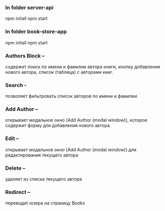 ### In folder server-api

npm initall
npm start

### In folder book-store-app

npm initall
npm start

### Authors Block –

содержит поиск по имени и фамилии автора книги, кнопку добавления нового автора, список (таблица) с авторами книг.

### Search -

позволяет фильтровать список авторов по имени и фамилии

### Add Author –

открывает модальное окно (Add Author (modal window)), которое содержит форму для добавления нового автора

### Edit –

открывает модальное окно (Add Author (modal window)) для редактирования текущего автора

### Delete –

удаляет из списка текущего автора

### Redirect –

переводит юзера на страницу Books

